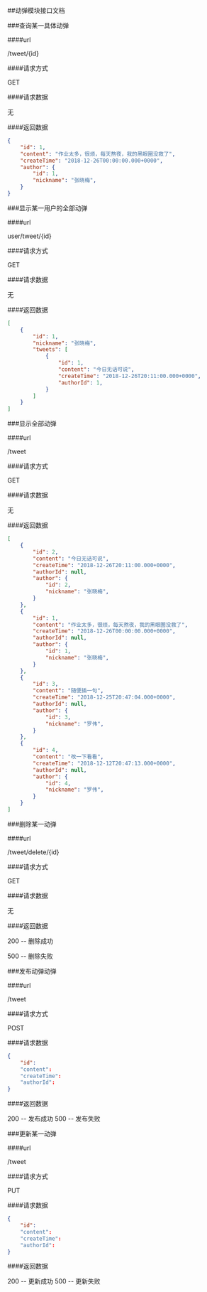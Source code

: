 ##动弹模块接口文档

###查询某一具体动弹

####url

/tweet/{id}

####请求方式

GET

####请求数据

无

####返回数据

```json
{
    "id": 1,
    "content": "作业太多，很烦，每天熬夜，我的黑眼圈没救了",
    "createTime": "2018-12-26T00:00:00.000+0000",
    "author": {
        "id": 1,
        "nickname": "张晓梅",
    }
}
```

###显示某一用户的全部动弹

####url

user/tweet/{id}

####请求方式

GET

####请求数据

无

####返回数据

```json
[
    {
        "id": 1,
        "nickname": "张晓梅",
        "tweets": [
            {
                "id": 1,
                "content": "今日无话可说",
                "createTime": "2018-12-26T20:11:00.000+0000",
                "authorId": 1,
            }
        ]
    }
]
```

###显示全部动弹

####url

/tweet

####请求方式

GET

####请求数据

无

####返回数据

```json 
[
    {
        "id": 2,
        "content": "今日无话可说",
        "createTime": "2018-12-26T20:11:00.000+0000",
        "authorId": null,
        "author": {
            "id": 2,
            "nickname": "张晓梅",
        }
    },
    {
        "id": 1,
        "content": "作业太多，很烦，每天熬夜，我的黑眼圈没救了",
        "createTime": "2018-12-26T00:00:00.000+0000",
        "authorId": null,
        "author": {
            "id": 1,
            "nickname": "张晓梅",
        }
    },
    {
        "id": 3,
        "content": "随便插一句",
        "createTime": "2018-12-25T20:47:04.000+0000",
        "authorId": null,
        "author": {
            "id": 3,
            "nickname": "罗伟",
        }
    },
    {
        "id": 4,
        "content": "改一下看看",
        "createTime": "2018-12-12T20:47:13.000+0000",
        "authorId": null,
        "author": {
            "id": 4,
            "nickname": "罗伟",
        }
    }
]
```

###删除某一动弹

####url

/tweet/delete/{id}

####请求方式

GET

####请求数据

无

####返回数据

200 -- 删除成功

500 -- 删除失败

###发布动弹动弹

####url

/tweet

####请求方式

POST

####请求数据

```json
{
    "id":
	"content":
	"createTime":
	"authorId":
}
```

####返回数据

200 -- 发布成功
500 -- 发布失败

###更新某一动弹

####url

/tweet

####请求方式

PUT

####请求数据


```json
{
    "id":
	"content":
	"createTime":
	"authorId":
}
```

####返回数据

200 -- 更新成功
500 -- 更新失败